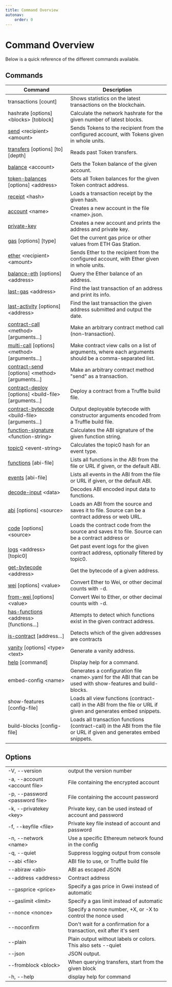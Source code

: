 ```yaml
---
title: Command Overview
autonav:
    order: 0
---
```


# Command Overview 

Below is a quick reference of the different commands available.

## Commands

| Command | Description |
|---|---|
| transactions [count] | Shows statistics on the latest transactions on the blockchain. |
| hashrate [options] &lt;blocks&gt; [toblock] | Calculate the network hashrate for the given number of latest blocks. |
| [send](./commands.md#send) &lt;recipient&gt; &lt;amount&gt; | Sends Tokens to the recipient from the configured account, with Tokens given in whole units. |
| [transfers](./commands.md#transfers) [options] [to] [depth] | Reads past Token transfers. |
| [balance](./commands.md#balance) &lt;account&gt; | Gets the Token balance of the given account. |
| [token-balances](./commands.md#token-balances) [options] &lt;address&gt; | Gets all Token balances for the given Token contract address. |
| [receipt](./commands.md#receipt) &lt;hash&gt; | Loads a transaction receipt by the given hash. |
| [account](./commands.md#account) &lt;name&gt; | Creates a new account in the file &lt;name&gt;.json. |
| [private-key](./commands.md#private-key) | Creates a new account and prints the address and private key. |
| [gas](./commands.md#gas) [options] [type] | Get the current gas price or other values from ETH Gas Station. |
| [ether](./commands.md#ether) &lt;recipient&gt; &lt;amount&gt; | Sends Ether to the recipient from the configured account, with Ether given in whole units. |
| [balance-eth](./commands.md#balance-eth) [options] &lt;address&gt; | Query the Ether balance of an address. |
| [last-gas](./commands.md#last-gas) &lt;address&gt; | Find the last transaction of an address and print its info. |
| [last-activity](./commands.md#last-activity) [options] &lt;address&gt; | Find the last transaction the given address submitted and output the date. |
| [contract-call](./commands.md#contract-call) &lt;method&gt; [arguments...] | Make an arbitrary contract method call (non-transaction). |
| [multi-call](./commands.md#multi-call) [options] &lt;method&gt; [arguments...] | Make contract view calls on a list of arguments, where each arguments should be a comma-separated list. |
| [contract-send](./commands.md#contract-send) [options] &lt;method&gt; [arguments...] | Make an arbitrary contract method &quot;send&quot; as a transaction. |
| [contract-deploy](./commands.md#contract-deploy) [options] &lt;build-file&gt; [arguments...] | Deploy a contract from a Truffle build file. |
| [contract-bytecode](./commands.md#contract-bytecode) &lt;build-file&gt; [arguments...] | Output deployable bytecode with constructor arguments encoded from a Truffle build file. |
| [function-signature](./commands.md#function-signature) &lt;function-string&gt; | Calculates the ABI signature of the given function string. |
| [topic0](./commands.md#topic0) &lt;event-string&gt; | Calculates the topic0 hash for an event type. |
| [functions](./commands.md#functions) [abi-file] | Lists all functions in the ABI from the file or URL if given, or the default ABI. |
| [events](./commands.md#events) [abi-file] | Lists all events in the ABI from the file or URL if given, or the default ABI. |
| [decode-input](./commands.md#decode-input) &lt;data&gt; | Decodes ABI encoded input data to functions. |
| [abi](./commands.md#abi) [options] &lt;source&gt; | Loads an ABI from the source and saves it to file. Source can be a contract address or web URL. |
| [code](./commands.md#code) [options] &lt;source&gt; | Loads the contract code from the source and saves it to file. Source can be a contract address or| | web URL. |
| [logs](./commands.md#logs) &lt;address&gt; [topic0] | Get past event logs for the given contract address, optionally filtered by topic0. |
| [get-bytecode](./commands.md#get-bytecode) &lt;address&gt; | Get the bytecode of a given address. |
| [wei](./commands.md#wei) [options] &lt;value&gt; | Convert Ether to Wei, or other decimal counts with -d. |
| [from-wei ](./commands.md#from-wei )[options] &lt;value&gt; | Convert Wei to Ether, or other decimal counts with -d. |
| [has-functions](./commands.md#has-functions) &lt;address&gt; [functions...] | Attempts to detect which functions exist in the given contract address. |
| [is-contract](./commands.md#is-contract) [address...] | Detects which of the given addresses are contracts |
| [vanity](./commands.md#vanity) [options] &lt;type&gt; &lt;text&gt; | Generate a vanity address. |
| [help](./commands.md#help) [command] | Display help for a command. |
| embed-config &lt;name&gt; | Generates a configuration file &lt;name&gt;.yaml for the ABI that can be used with show-features and build-blocks. |
| show-features [config-file] | Loads all view functions (contract-call) in the ABI from the file or URL if given and generates embed snippets. |
| build-blocks [config-file] | Loads all transaction functions (contract-call) in the ABI from the file or URL if given and generates embed snippets. |


## Options

| | |
|---|---|
| -V, --version | output the version number |
| -a, --account &lt;account file&gt; | File containing the encrypted account |
| -p, --password &lt;password file&gt; | File containing the account password |
| -k, --privatekey &lt;key&gt; | Private key, can be used instead of account and password |
| -f, --keyfile &lt;file&gt; | Private key file instead of account and password |
| -n, --network &lt;name&gt; | Use a specific Ethereum network found in the config |
| -q, --quiet | Suppress logging output from console |
| --abi &lt;file&gt; | ABI file to use, or Truffle build file |
| --abiraw &lt;abi&gt; | ABI as escaped JSON |
| --address &lt;address&gt; | Contract address |
| --gasprice &lt;price&gt; | Specify a gas price in Gwei instead of automatic |
| --gaslimit &lt;limit&gt; | Specify a gas limit instead of automatic |
| --nonce &lt;nonce&gt; | Specify a nonce number, +X, or -X to control the nonce used |
| --noconfirm | Don&apos;t wait for a confirmation for a transaction, exit after it&apos;s sent |
| --plain | Plain output without labels or colors. This also sets --quiet |
| --json | JSON output. |
| --fromblock &lt;block&gt; | When querying transfers, start from the given block |
| -h, --help | display help for command |
